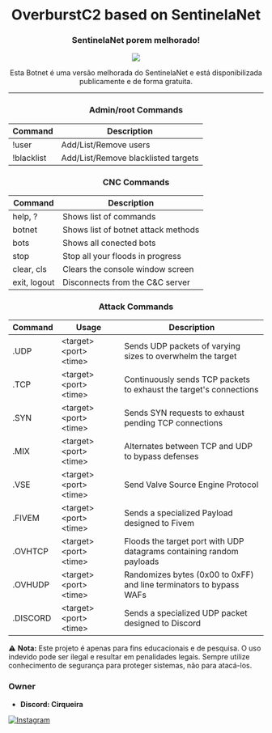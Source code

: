 <div align="center">
    <h1>OverburstC2 based on SentinelaNet</h1>
    <h3>SentinelaNet porem melhorado!</h3>

  <p align="center">
      <img src="https://github.com/user-attachments/assets/cadc2e29-6d15-4e1a-b70b-639ae325d7d8">
  </p>
  <p>Esta Botnet é uma versão melhorada do SentinelaNet e está disponibilizada publicamente e de forma gratuita.</p>

</div>

---

<div align="center">

  ### Admin/root Commands
  Command | Description
  --------|------------
  !user   | Add/List/Remove users
  !blacklist | Add/List/Remove blacklisted targets
    
  ### CNC Commands
  Command | Description
  --------|------------
  help, ? | Shows list of commands
  botnet | Shows list of botnet attack methods
  bots | Shows all conected bots
  stop  | Stop all your floods in progress
  clear, cls | Clears the console window screen
  exit, logout | Disconnects from the C&C server

  ### Attack Commands
  Command  | Usage | Description
  ---------|-------|-------------
  .UDP     | \<target> \<port> \<time> | Sends UDP packets of varying sizes to overwhelm the target
  .TCP     | \<target> \<port> \<time> | Continuously sends TCP packets to exhaust the target's connections
  .SYN     | \<target> \<port> \<time> | Sends SYN requests to exhaust pending TCP connections
  .MIX     | \<target> \<port> \<time> | Alternates between TCP and UDP to bypass defenses
  .VSE     | \<target> \<port> \<time> | Send Valve Source Engine Protocol
  .FIVEM   | \<target> \<port> \<time> | Sends a specialized Payload designed to Fivem
  .OVHTCP  | \<target> \<port> \<time> | Floods the target port with UDP datagrams containing random payloads
  .OVHUDP  | \<target> \<port> \<time> | Randomizes bytes (0x00 to 0xFF) and line terminators to bypass WAFs
  .DISCORD | \<target> \<port> \<time> | Sends a specialized UDP packet designed to Discord
</div>

⚠️ **Nota:** Este projeto é apenas para fins educacionais e de pesquisa. O uso indevido pode ser ilegal e resultar em penalidades legais. Sempre utilize conhecimento de segurança para proteger sistemas, não para atacá-los.

### Owner
- **Discord: Cirqueira**
  
<a href="https://www.instagram.com/cirqueirax/"><img src="https://img.shields.io/badge/Instagram-E4405F?style=for-the-badge&logo=instagram&logoColor=white" alt="Instagram"></a>
